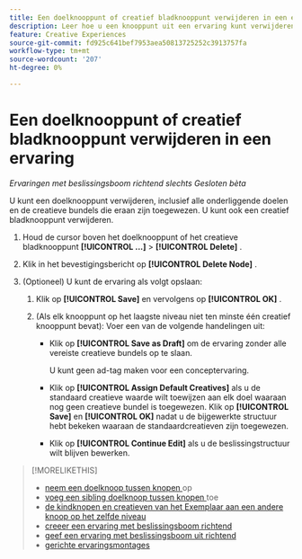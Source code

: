 ```yaml
---
title: Een doelknooppunt of creatief bladknooppunt verwijderen in een ervaring
description: Leer hoe u een knooppunt uit een ervaring kunt verwijderen.
feature: Creative Experiences
source-git-commit: fd925c641bef7953aea50813725252c3913757fa
workflow-type: tm+mt
source-wordcount: '207'
ht-degree: 0%

---
```


# Een doelknooppunt of creatief bladknooppunt verwijderen in een ervaring

*Ervaringen met beslissingsboom richtend slechts*
*Gesloten bèta*

U kunt een doelknooppunt verwijderen, inclusief alle onderliggende doelen en de creatieve bundels die eraan zijn toegewezen. U kunt ook een creatief bladknooppunt verwijderen.

<!-- 1. [ways to get to the decision tree] -->

1. Houd de cursor boven het doelknooppunt of het creatieve bladknooppunt **[!UICONTROL ...]** > **[!UICONTROL Delete]** .

1. Klik in het bevestigingsbericht op **[!UICONTROL Delete Node]** .

1. (Optioneel) U kunt de ervaring als volgt opslaan:

   1. Klik op **[!UICONTROL Save]** en vervolgens op **[!UICONTROL OK]** .

   1. (Als elk knooppunt op het laagste niveau niet ten minste één creatief knooppunt bevat): Voer een van de volgende handelingen uit:

      * Klik op **[!UICONTROL Save as Draft]** om de ervaring zonder alle vereiste creatieve bundels op te slaan.

        U kunt geen ad-tag maken voor een conceptervaring.

      * Klik op **[!UICONTROL Assign Default Creatives]** als u de standaard creatieve waarde wilt toewijzen aan elk doel waaraan nog geen creatieve bundel is toegewezen. Klik op **[!UICONTROL Save]** en **[!UICONTROL OK]** nadat u de bijgewerkte structuur hebt bekeken waaraan de standaardcreatieven zijn toegewezen.

      * Klik op **[!UICONTROL Continue Edit]** als u de beslissingstructuur wilt blijven bewerken.

>[!MORELIKETHIS]
>
>* [ neem een doelknoop tussen knopen ](experience-target-node-add-inner.md) op
>* [ voeg een sibling doelknoop tussen knopen ](experience-target-node-add-sibling.md) toe
>* [ de kindknopen en creatieven van het Exemplaar aan een andere knoop op het zelfde niveau ](experience-target-node-copy.md)
>* [ creeer een ervaring met beslissingsboom richtend ](experience-create-targeting.md)
>* [ geef een ervaring met beslissingsboom uit richtend ](experience-edit-targeting.md)
>* [ gerichte ervaringsmontages ](experience-settings-targeting.md)
